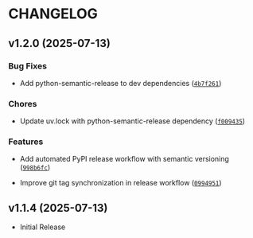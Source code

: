 # CHANGELOG

<!-- version list -->

## v1.2.0 (2025-07-13)

### Bug Fixes

- Add python-semantic-release to dev dependencies
  ([`4b7f261`](https://github.com/alejandrogarcia-hub/iam-mcp-server/commit/4b7f26179b7035e3e5f3c5bed0e6db61900e6721))

### Chores

- Update uv.lock with python-semantic-release dependency
  ([`f009435`](https://github.com/alejandrogarcia-hub/iam-mcp-server/commit/f0094350d32ca5e47b0f39c2114e9734a4d480c7))

### Features

- Add automated PyPI release workflow with semantic versioning
  ([`998b6fc`](https://github.com/alejandrogarcia-hub/iam-mcp-server/commit/998b6fca28031f985832bd9e727030a3b990f57c))

- Improve git tag synchronization in release workflow
  ([`0994951`](https://github.com/alejandrogarcia-hub/iam-mcp-server/commit/0994951fa50d8ff522b79de12f51b044fa0b647b))


## v1.1.4 (2025-07-13)

- Initial Release

